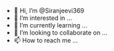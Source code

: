 - 👋 Hi, I’m @Siranjeevi369
- 👀 I’m interested in ...
- 🌱 I’m currently learning ...
- 💞️ I’m looking to collaborate on ...
- 📫 How to reach me ...

<!---
Siranjeevi369/Siranjeevi369 is a ✨ special ✨ repository because its `README.md` (this file) appears on your GitHub profile.
You can click the Preview link to take a look at your changes.
--->


